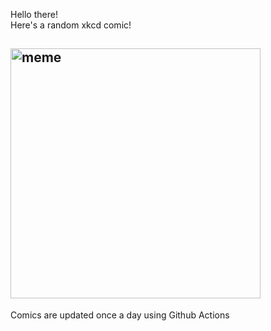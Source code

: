 Hello there! <br>Here's a random xkcd comic!<br>
## <img src="https://imgs.xkcd.com/comics/symptoms.png" alt="meme" width="400"/><br>
Comics are updated once a day using Github Actions